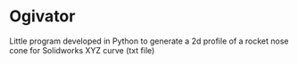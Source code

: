 # Ogivator
Little program developed in Python to generate a 2d profile of a rocket nose cone for Solidworks XYZ curve (txt file)
